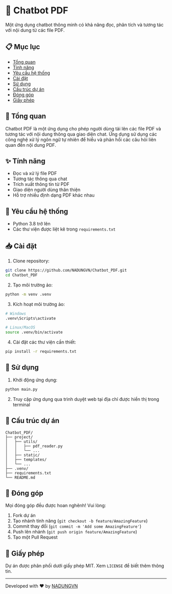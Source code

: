 # 🤖 Chatbot PDF

Một ứng dụng chatbot thông minh có khả năng đọc, phân tích và tương tác với nội dung từ các file PDF.

## 📋 Mục lục
- [Tổng quan](#tổng-quan)
- [Tính năng](#tính-năng)
- [Yêu cầu hệ thống](#yêu-cầu-hệ-thống)
- [Cài đặt](#cài-đặt)
- [Sử dụng](#sử-dụng)
- [Cấu trúc dự án](#cấu-trúc-dự-án)
- [Đóng góp](#đóng-góp)
- [Giấy phép](#giấy-phép)

## 🎯 Tổng quan
Chatbot PDF là một ứng dụng cho phép người dùng tải lên các file PDF và tương tác với nội dung thông qua giao diện chat. Ứng dụng sử dụng các công nghệ xử lý ngôn ngữ tự nhiên để hiểu và phản hồi các câu hỏi liên quan đến nội dung PDF.

## ✨ Tính năng
- Đọc và xử lý file PDF
- Tương tác thông qua chat
- Trích xuất thông tin từ PDF
- Giao diện người dùng thân thiện
- Hỗ trợ nhiều định dạng PDF khác nhau

## 🔧 Yêu cầu hệ thống
- Python 3.8 trở lên
- Các thư viện được liệt kê trong `requirements.txt`

## 📥 Cài đặt

1. Clone repository:
```bash
git clone https://github.com/NADUNGVN/Chatbot_PDF.git
cd Chatbot_PDF
```

2. Tạo môi trường ảo:
```bash
python -m venv .venv
```

3. Kích hoạt môi trường ảo:
```bash
# Windows
.venv\Scripts\activate

# Linux/MacOS
source .venv/bin/activate
```

4. Cài đặt các thư viện cần thiết:
```bash
pip install -r requirements.txt
```

## 🚀 Sử dụng
1. Khởi động ứng dụng:
```bash
python main.py
```

2. Truy cập ứng dụng qua trình duyệt web tại địa chỉ được hiển thị trong terminal

## 📁 Cấu trúc dự án
```
Chatbot_PDF/
├── project/
│   ├── utils/
│   │   ├── pdf_reader.py
│   │   └── ...
│   ├── static/
│   ├── templates/
│   └── ...
├── .venv/
├── requirements.txt
└── README.md
```

## 🤝 Đóng góp
Mọi đóng góp đều được hoan nghênh! Vui lòng:
1. Fork dự án
2. Tạo nhánh tính năng (`git checkout -b feature/AmazingFeature`)
3. Commit thay đổi (`git commit -m 'Add some AmazingFeature'`)
4. Push lên nhánh (`git push origin feature/AmazingFeature`)
5. Tạo một Pull Request

## 📄 Giấy phép
Dự án được phân phối dưới giấy phép MIT. Xem `LICENSE` để biết thêm thông tin.

---
Developed with ❤️ by [NADUNGVN](https://github.com/NADUNGVN)